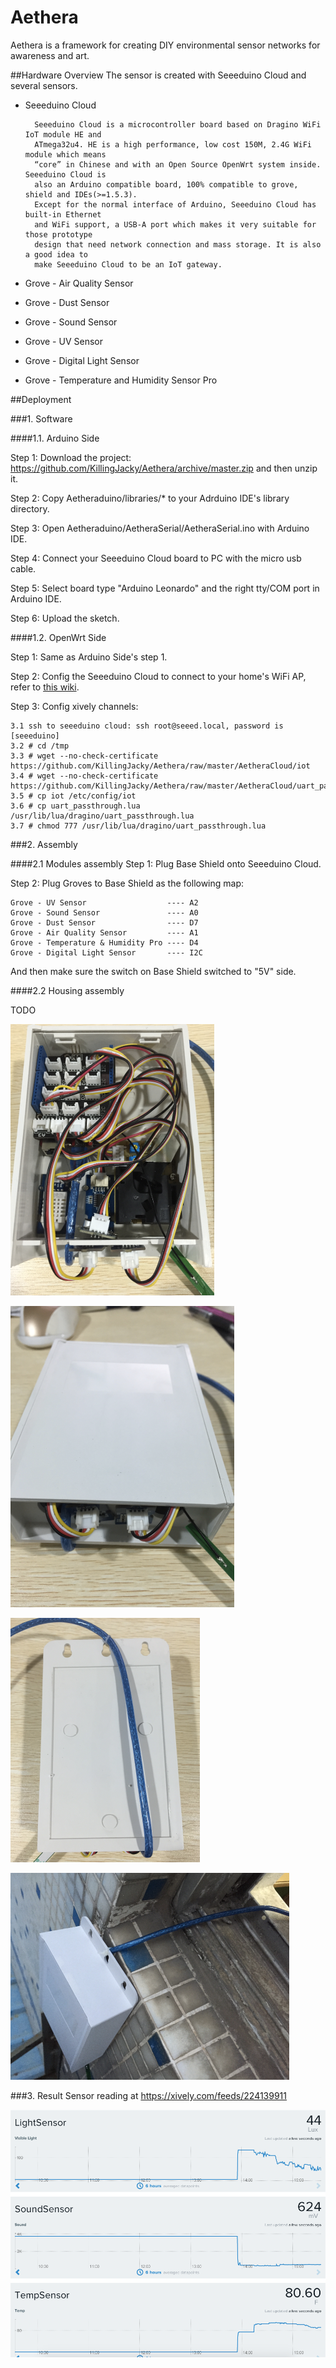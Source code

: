 Aethera
=======

Aethera is a framework for creating DIY environmental sensor networks for awareness and art. 

##Hardware Overview
The sensor is created with Seeeduino Cloud and several sensors.

- Seeeduino Cloud

		Seeeduino Cloud is a microcontroller board based on Dragino WiFi IoT module HE and
		ATmega32u4. HE is a high performance, low cost 150M, 2.4G WiFi module which means
		“core” in Chinese and with an Open Source OpenWrt system inside. Seeeduino Cloud is 
		also an Arduino compatible board, 100% compatible to grove, shield and IDEs(>=1.5.3).
		Except for the normal interface of Arduino, Seeeduino Cloud has built-in Ethernet
		and WiFi support, a USB-A port which makes it very suitable for those prototype
		design that need network connection and mass storage. It is also a good idea to
		make Seeeduino Cloud to be an IoT gateway. 	
- Grove - Air Quality Sensor
- Grove - Dust Sensor
- Grove - Sound Sensor
- Grove - UV Sensor
- Grove - Digital Light Sensor
- Grove - Temperature and Humidity Sensor Pro




##Deployment

###1. Software

####1.1. Arduino Side

Step 1: Download the project: https://github.com/KillingJacky/Aethera/archive/master.zip and then unzip it.

Step 2: Copy Aetheraduino/libraries/* to your Adrduino IDE's library directory.

Step 3: Open Aetheraduino/AetheraSerial/AetheraSerial.ino with Arduino IDE.

Step 4: Connect your Seeeduino Cloud board to PC with the micro usb cable.

Step 5: Select board type "Arduino Leonardo" and the right tty/COM port in Arduino IDE.

Step 6: Upload the sketch.

####1.2. OpenWrt Side

Step 1: Same as Arduino Side's step 1.

Step 2: Config the Seeeduino Cloud to connect to your home's WiFi AP, refer to [this wiki](http://www.seeedstudio.com/wiki/Seeeduino_Cloud#Configure_Network).

Step 3: Config xively channels:

	3.1 ssh to seeeduino cloud: ssh root@seeed.local, password is [seeeduino]
	3.2 # cd /tmp
	3.3 # wget --no-check-certificate https://github.com/KillingJacky/Aethera/raw/master/AetheraCloud/iot
	3.4 # wget --no-check-certificate https://github.com/KillingJacky/Aethera/raw/master/AetheraCloud/uart_passthrough.lua
	3.5 # cp iot /etc/config/iot
	3.6 # cp uart_passthrough.lua /usr/lib/lua/dragino/uart_passthrough.lua
	3.7 # chmod 777 /usr/lib/lua/dragino/uart_passthrough.lua
	

###2. Assembly

####2.1 Modules assembly
Step 1: Plug Base Shield onto Seeeduino Cloud.

Step 2: Plug Groves to Base Shield as the following map:

	Grove - UV Sensor                  ---- A2
	Grove - Sound Sensor               ---- A0
	Grove - Dust Sensor                ---- D7
	Grove - Air Quality Sensor         ---- A1
	Grove - Temperature & Humidity Pro ---- D4
	Grove - Digital Light Sensor       ---- I2C
And then make sure the switch on Base Shield switched to "5V" side.

####2.2 Housing assembly



TODO


![image](https://raw.githubusercontent.com/KillingJacky/Aethera/master/images/assembly1.png)

![image](https://raw.githubusercontent.com/KillingJacky/Aethera/master/images/assembly2.png)

![image](https://raw.githubusercontent.com/KillingJacky/Aethera/master/images/assembly3.png)

![image](https://raw.githubusercontent.com/KillingJacky/Aethera/master/images/deployment_at_office.png)


###3. Result
Sensor reading at https://xively.com/feeds/224139911

![image](https://raw.githubusercontent.com/KillingJacky/Aethera/master/images/sensor_readings.png)

